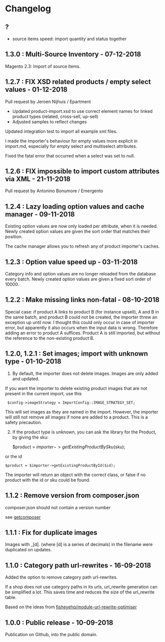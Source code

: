 # Changelog

## ?

- source items speed: import quantity and status together

## 1.3.0 : Multi-Source Inventory - 07-12-2018

Magento 2.3: Import of source items.

## 1.2.7 : FIX XSD related products / empty select values - 01-12-2018

Pull request by Jeroen Nijhuis / Epartment

- Updated product-import.xsd to use correct element names for linked product types (related, cross-sell, up-sell)
- Adjusted samples to reflect changes

Updated integration test to import all example xml files.

I made the importer's behaviour for empty values more explicit in import.md, especially for empty select and multiselect attributes.

Fixed the fatal error that occurred when a select was set to null.

## 1.2.6 : FIX impossible to import custom attributes via XML - 21-11-2018

Pull request by Antonino Bonumore / Emergento

## 1.2.4 : Lazy loading option values and cache manager - 09-11-2018

Existing option values are now only loaded per attribute, when it is needed.
Newly created option values are given the sort order that matches their position.

The cache manager allows you to refresh any of product importer's caches.

## 1.2.3 : Option value speed up - 03-11-2018

Category info and option values are no longer reloaded from the database every batch.
Newly created option values are given a fixed sort order of 10000.

## 1.2.2 : Make missing links non-fatal - 08-10-2018

Special case: if product A links to product B (for instance upsell), A and B in the same batch, and product B could not be created, the importer threw an exception up until now. I thought this could only occur in case of importer error, but apparently it also occurs when the input data is wrong. Therefore adding an error to product A suffices. Product A is still imported, but without the reference to the non-existing product B.

## 1.2.0, 1.2.1 : Set images; import with unknown type - 01-10-2018

1) By default, the importer does not delete images. Images are only added and updated.

If you want the importer to delete existing product images that are not present in the current import, use this

     $config->imageStrategy = ImportConfig::IMAGE_STRATEGY_SET;
     
This will set images as they are named in the import. However, the importer will still not remove all images if none are added to a product. This is a safety precaution.

2) If the product type is unknown, you can ask the library for the Product, by giving the sku:

    $product = $importer->getExistingProductBySku($sku);

or the id

    $product = $importer->getExistingProductById($id);    
    
The importer will return an object with the correct class, or false if no product with the id or sku could be found.    

## 1.1.2 : Remove version from composer.json

composer.json should not contain a version number 

see [getcomposer](https://getcomposer.org/doc/04-schema.md#version)

## 1.1.1 : Fix for duplicate images

Images with _[d]. (where [d] is a series of decimals) in the filename were duplicated on updates.

## 1.1.0 : Category path url-rewrites - 16-09-2018

Added the option to remove category path url-rewrites.

If a shop does not use category paths in its urls, url_rewrite generation can be simplified a lot. This saves time and reduces the size of the url_rewrite table.

Based on the ideas from [fisheyehq/module-url-rewrite-optimiser](https://github.com/fisheyehq/module-url-rewrite-optimiser)

## 1.0.0 : Public release - 10-09-2018

Publication on Github, into the public domain.